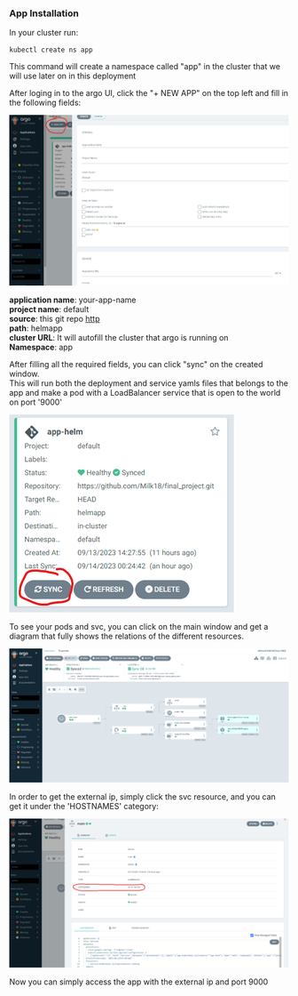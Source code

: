 ### App Installation


In your cluster run:

```
kubectl create ns app
```
This command will create a namespace called "app" in the cluster that we will use later on in this deployment

After loging in to the argo UI, click the "+ NEW APP" on the top left
and fill in the following fields:

![plot](../images/argo.png)

<b>application name</b>: your-app-name \
<b>project name</b>: default \
<b>source</b>: this git repo [http](https://github.com/Milk18/final_project.git) \
<b>path</b>: helmapp \
<b>cluster URL</b>: It will autofill the cluster that argo is running on \
<b>Namespace</b>: app

After filling all the required fields, you can click "sync" on the created window. \
This will run both the deployment and service yamls files that belongs to the app
and make a pod with a LoadBalancer service that is open to the world on port '9000'

![plot](../images/mongosync.png)

To see your pods and svc, you can click on the main window and get a diagram
that fully shows the relations of the different resources. 

![plot](../images/appdiagram.png)

In order to get the external ip, simply click the svc resource, and you can get it
under the 'HOSTNAMES' category:

![plot](../images/appip.png)

Now you can simply access the app with the external ip and port 9000